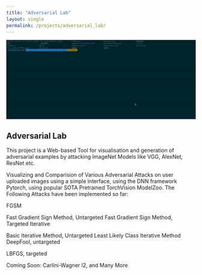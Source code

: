 ```yaml
---
title: "Adversarial Lab"
layout: single
permalink: /projects/adversarial_lab/
---
```

![Adv_ex](/assets/images/adversarial_example.gif)
## Adversarial Lab
This project is a Web-based Tool for visualisation and generation of adversarial examples by attacking ImageNet Models like VGG, AlexNet, ResNet etc.

Visualizing and Comparision of Various Adversarial Attacks on user uploaded images using a simple interface, using the DNN framework Pytorch, using popular SOTA Pretrained TorchVision ModelZoo. The Following Attacks have been implemented so far:

FGSM

Fast Gradient Sign Method, Untargeted
Fast Gradient Sign Method, Targeted
Iterative

Basic Iterative Method, Untargeted
Least Likely Class Iterative Method
DeepFool, untargeted

LBFGS, targeted

Coming Soon: Carlini-Wagner l2, and Many More


